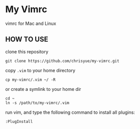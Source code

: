 My Vimrc                                                                                                                                                                        
========

vimrc for Mac and Linux

HOW TO USE
----------

clone this repository

    git clone https://github.com/chrisyue/my-vimrc.git

copy `.vim` to your home directory

    cp my-vimrc/.vim ~/ -R

or create a symlink to your home dir

    cd ~
    ln -s /path/to/my-vimrc/.vim

run vim, and type the following command to install all plugins:

    :PlugInstall
